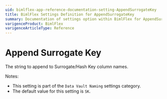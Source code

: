 ```yaml
---
uid: bimlflex-app-reference-documentation-setting-AppendSurrogateKey
title: BimlFlex Settings Definition for AppendSurrogateKey
summary: Documentation of settings option within BimlFlex for AppendSurrogateKey
varigenceProduct: BimlFlex
varigenceArticleType: Reference
---
```


# Append Surrogate Key

The string to append to Surrogate/Hash Key column names.

Notes:
* This setting is part of the `Data Vault Naming` settings category.
* The default value for this setting is `SK`.